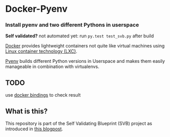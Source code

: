 # Docker-Pyenv

### Install pyenv and two different Pythons in userspace

**Self validated?** not automated yet: run `py.test test_svb.py` after build

[Docker](https://www.docker.com/) provides lightweight containers not quite like virtual machines using [Linux container technology (LXC)](https://linuxcontainers.org).

[Pyenv](https://github.com/yyuu/pyenv) builds different Python versions in Userspace and makes them easily manageable in combination with virtualenvs.

## TODO
use [docker bindings](http://docker-py.readthedocs.org/en/latest/api/) to check result

## What is this?

This repository is part of the Self Validating Blueprint (SVB) project as introduced in [this blogpost](https://self-validating-blueprint.github.io/introduction/).
